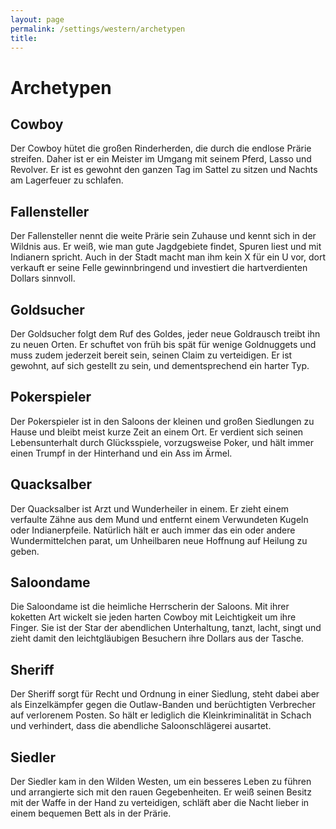 ```yaml
---
layout: page
permalink: /settings/western/archetypen
title: 
---
```


# Archetypen

## Cowboy

Der Cowboy hütet die großen Rinderherden, die durch die endlose Prärie streifen. Daher ist er ein Meister im Umgang mit seinem Pferd, Lasso und Revolver. Er ist es gewohnt den ganzen Tag im Sattel zu sitzen und Nachts am Lagerfeuer zu schlafen.

## Fallensteller

Der Fallensteller nennt die weite Prärie sein Zuhause und kennt sich in der Wildnis aus. Er weiß, wie man gute Jagdgebiete findet, Spuren liest und mit Indianern spricht. Auch in der Stadt macht man ihm kein X für ein U vor, dort verkauft er seine Felle gewinnbringend und investiert die hartverdienten Dollars sinnvoll.

## Goldsucher

Der Goldsucher folgt dem Ruf des Goldes, jeder neue Goldrausch treibt ihn zu neuen Orten. Er schuftet von früh bis spät für wenige Goldnuggets und muss zudem jederzeit bereit sein, seinen Claim zu verteidigen. Er ist gewohnt, auf sich gestellt zu sein, und dementsprechend ein harter Typ.

## Pokerspieler

Der Pokerspieler ist in den Saloons der kleinen und großen Siedlungen zu Hause und bleibt meist kurze Zeit an einem Ort. Er verdient sich seinen Lebensunterhalt durch Glücksspiele, vorzugsweise Poker, und hält immer einen Trumpf in der Hinterhand und ein Ass im Ärmel.

## Quacksalber

Der Quacksalber ist Arzt und Wunderheiler in einem. Er zieht einem verfaulte Zähne aus dem Mund und entfernt einem Verwundeten Kugeln oder Indianerpfeile. Natürlich hält er auch immer das ein oder andere Wundermittelchen parat, um Unheilbaren neue Hoffnung auf Heilung zu geben.

## Saloondame

Die Saloondame ist die heimliche Herrscherin der Saloons. Mit ihrer koketten Art wickelt sie jeden harten Cowboy mit Leichtigkeit um ihre Finger. Sie ist der Star der abendlichen Unterhaltung, tanzt, lacht, singt und zieht damit den leichtgläubigen Besuchern ihre Dollars aus der Tasche.

## Sheriff

Der Sheriff sorgt für Recht und Ordnung in einer Siedlung, steht dabei aber als Einzelkämpfer gegen die Outlaw-Banden und berüchtigten Verbrecher auf verlorenem Posten. So hält er lediglich die Kleinkriminalität in Schach und verhindert, dass die abendliche Saloonschlägerei ausartet.

## Siedler

Der Siedler kam in den Wilden Westen, um ein besseres Leben zu führen und arrangierte sich mit den rauen Gegebenheiten. Er weiß seinen Besitz mit der Waffe in der Hand zu verteidigen, schläft aber die Nacht lieber in einem bequemen Bett als in der Prärie.

